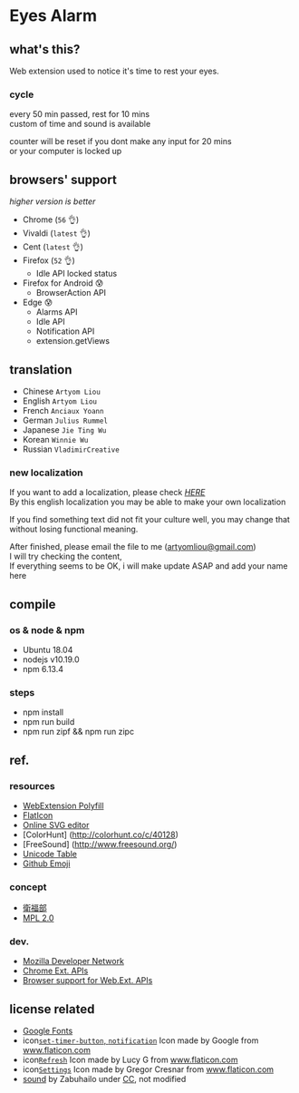 # Eyes Alarm
## what's this?

Web extension used to notice it's time to rest your eyes.  

### cycle

every 50 min passed, rest for 10 mins  
custom of time and sound is available  

counter will be reset if you dont make any input for 20 mins  
or your computer is locked up  

## browsers' support
*higher version is better*
- Chrome (`56` :ok_hand:) 
- Vivaldi (`latest` :ok_hand:)
- Cent (`latest` :ok_hand:)
- Firefox (`52` :ok_hand:)
  * Idle API locked status
- Firefox for Android :cold_sweat:
  * BrowserAction API
- Edge :cold_sweat:
  * Alarms API
  * Idle API
  * Notification API
  * extension.getViews

## translation

- Chinese `Artyom Liou`
- English `Artyom Liou`
- French `Anciaux Yoann`
- German `Julius Rummel`
- Japanese `Jie Ting Wu`
- Korean `Winnie Wu`
- Russian `VladimirCreative`

### new localization

If you want to add a localization, please check [*HERE*](https://github.com/artyomliou/eyes-alarm/tree/master/addon/_locales)  
By this english localization you may be able to make your own localization  
  
If you find something text did not fit your culture well,
you may change that without losing functional meaning.
  
After finished, please email the file to me (artyomliou@gmail.com)  
I will try checking the content,  
If everything seems to be OK, i will make update ASAP and add your name here  

## compile
### os & node & npm
- Ubuntu 18.04
- nodejs v10.19.0
- npm 6.13.4
### steps
- npm install
- npm run build
- npm run zipf && npm run zipc

## ref.
### resources
- [WebExtension Polyfill](https://github.com/mozilla/webextension-polyfill)
- [FlatIcon](http://www.flaticon.com/)
- [Online SVG editor](https://github.com/SVG-Edit/svgedit)
- [ColorHunt] (http://colorhunt.co/c/40128)
- [FreeSound] (http://www.freesound.org/)
- [Unicode Table](https://unicode-table.com/en/)
- [Github Emoji](https://gist.github.com/rxaviers/7360908)

### concept
- [衛福部](http://tinyurl.com/jxhgxt6)
- [MPL 2.0](https://www.openfoundry.org/tw/legal-column-list/8681-the-brief-comparison-of-mpl-11-and-mpl-20)

### dev.

- [Mozilla Developer Network](https://developer.mozilla.org/zh-TW/)
- [Chrome Ext. APIs](https://developer.chrome.com/extensions/api_index)
- [Browser support for Web.Ext. APIs](https://developer.mozilla.org/en-US/Add-ons/WebExtensions/Browser_support_for_JavaScript_APIs)

## license related

- [Google Fonts](https://fonts.google.com/specimen/Anonymous+Pro)
- icon[`set-timer-button`, `notification`](http://www.flaticon.com/free-icon/set-timer-button_61017) Icon made by Google from www.flaticon.com 
- icon[`Refresh`](http://www.flaticon.com/free-icon/refresh_118799) Icon made by Lucy G from www.flaticon.com 
- icon[`Settings`](http://www.flaticon.com/free-icon/settings_126472) Icon made by Gregor Cresnar from www.flaticon.com
- [sound](http://www.freesound.org/people/Zabuhailo/sounds/178646/) by Zabuhailo under [CC](https://creativecommons.org/licenses/by/3.0/deed.zh_TW), not modified